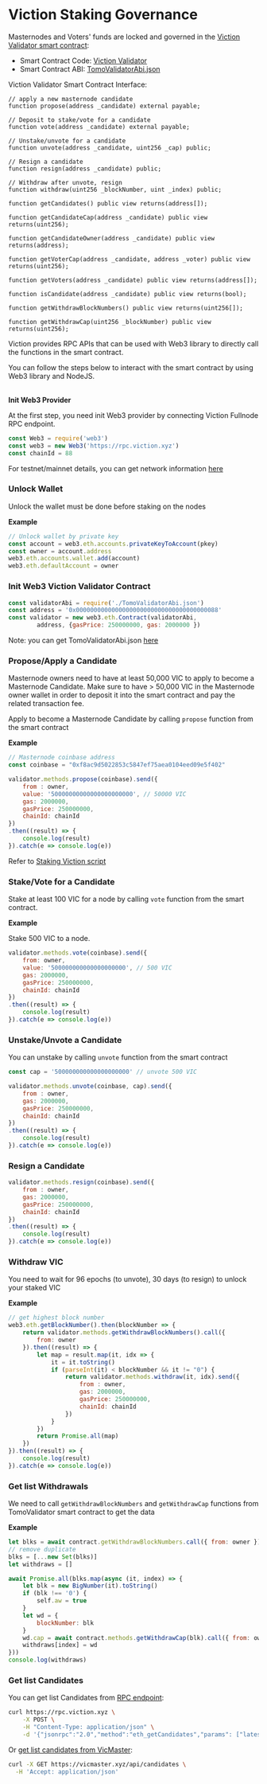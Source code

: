 # Viction Staking Governance

Masternodes and Voters' funds are locked and governed in the [Viction Validator smart contract](https://vicscan.xyz/address/0x0000000000000000000000000000000000000088):

* Smart Contract Code: [Viction Validator](https://github.com/BuildOnViction/tomomaster/blob/master/contracts/TomoValidator.sol)
* Smart Contract ABI: [TomoValidatorAbi.json](https://raw.githubusercontent.com/Viction/tomomaster/master/abis/TomoValidatorAbi.json)

Viction Validator Smart Contract Interface:

```solidity
// apply a new masternode candidate
function propose(address _candidate) external payable;

// Deposit to stake/vote for a candidate
function vote(address _candidate) external payable;

// Unstake/unvote for a candidate
function unvote(address _candidate, uint256 _cap) public;

// Resign a candidate
function resign(address _candidate) public;

// Withdraw after unvote, resign
function withdraw(uint256 _blockNumber, uint _index) public;

function getCandidates() public view returns(address[]);

function getCandidateCap(address _candidate) public view returns(uint256);

function getCandidateOwner(address _candidate) public view returns(address);

function getVoterCap(address _candidate, address _voter) public view returns(uint256);

function getVoters(address _candidate) public view returns(address[]);

function isCandidate(address _candidate) public view returns(bool);

function getWithdrawBlockNumbers() public view returns(uint256[]);

function getWithdrawCap(uint256 _blockNumber) public view returns(uint256);
```

Viction provides RPC APIs that can be used with Web3 library to directly call the functions in the smart contract.

You can follow the steps below to interact with the smart contract by using Web3 library and NodeJS.

\
**Init Web3 Provider**

At the first step, you need init Web3 provider by connecting Viction Fullnode RPC endpoint.

```javascript
const Web3 = require('web3')
const web3 = new Web3('https://rpc.viction.xyz')
const chainId = 88
```

For testnet/mainnet details, you can get network information [here](https://github.com/hieuvq98/gitbook/blob/main/developer-guide/working-with-Viction/README.md)

### Unlock Wallet <a href="#unlock-wallet" id="unlock-wallet"></a>

Unlock the wallet must be done before staking on the nodes

**Example**

```javascript
// Unlock wallet by private key
const account = web3.eth.accounts.privateKeyToAccount(pkey)
const owner = account.address
web3.eth.accounts.wallet.add(account)
web3.eth.defaultAccount = owner
```

### Init Web3 Viction Validator Contract <a href="#init-web3-viction-validator-contract" id="init-web3-viction-validator-contract"></a>

```javascript
const validatorAbi = require('./TomoValidatorAbi.json')
const address = '0x0000000000000000000000000000000000000088'
const validator = new web3.eth.Contract(validatorAbi,
        address, {gasPrice: 250000000, gas: 2000000 })
```

Note: you can get TomoValidatorAbi.json [here](https://raw.githubusercontent.com/Viction/tomomaster/master/abis/TomoValidatorAbi.json)

### Propose/Apply a Candidate <a href="#proposeapply-a-candidate" id="proposeapply-a-candidate"></a>

Masternode owners need to have at least 50,000 VIC to apply to become a Masternode Candidate. Make sure to have > 50,000 VIC in the Masternode owner wallet in order to deposit it into the smart contract and pay the related transaction fee.

Apply to become a Masternode Candidate by calling `propose` function from the smart contract

**Example**

```javascript
// Masternode coinbase address
const coinbase = "0xf8ac9d5022853c5847ef75aea0104eed09e5f402"

validator.methods.propose(coinbase).send({
    from : owner,
    value: '50000000000000000000000', // 50000 VIC
    gas: 2000000,
    gasPrice: 250000000,
    chainId: chainId
})
.then((result) => {
    console.log(result)
}).catch(e => console.log(e))
```

Refer to [Staking Viction script](https://gist.github.com/thanhson1085/7a6471ea0d6c0d6321a0454789d6266c)

### Stake/Vote for a Candidate <a href="#stakevote-a-candidate" id="stakevote-a-candidate"></a>

Stake at least 100 VIC for a node by calling `vote` function from the smart contract.

**Example**

Stake 500 VIC to a node.

```javascript
validator.methods.vote(coinbase).send({
    from: owner,
    value: '500000000000000000000', // 500 VIC
    gas: 2000000,
    gasPrice: 250000000,
    chainId: chainId
})
.then((result) => {
    console.log(result)
}).catch(e => console.log(e))
```

### Unstake/Unvote a Candidate <a href="#unstakeunvote-a-candidate" id="unstakeunvote-a-candidate"></a>

You can unstake by calling `unvote` function from the smart contract

```javascript
const cap = '500000000000000000000' // unvote 500 VIC

validator.methods.unvote(coinbase, cap).send({
    from : owner,
    gas: 2000000,
    gasPrice: 250000000,
    chainId: chainId
})
.then((result) => {
    console.log(result)
}).catch(e => console.log(e))
```

### Resign a Candidate <a href="#resign-a-candidate" id="resign-a-candidate"></a>

```javascript
validator.methods.resign(coinbase).send({
    from : owner,
    gas: 2000000,
    gasPrice: 250000000,
    chainId: chainId
})
.then((result) => {
    console.log(result)
}).catch(e => console.log(e))
```

### Withdraw VIC <a href="#withdraw-tomo" id="withdraw-tomo"></a>

You need to wait for 96 epochs (to unvote), 30 days (to resign) to unlock your staked VIC

**Example**

```javascript
// get highest block number
web3.eth.getBlockNumber().then(blockNumber => {
    return validator.methods.getWithdrawBlockNumbers().call({
        from: owner
    }).then((result) => {
        let map = result.map(it, idx => {
            it = it.toString()
            if (parseInt(it) < blockNumber && it != "0") {
                return validator.methods.withdraw(it, idx).send({
                    from : owner,
                    gas: 2000000,
                    gasPrice: 250000000,
                    chainId: chainId
                })
            }
        })
        return Promise.all(map)
    })
}).then((result) => {
    console.log(result)
}).catch(e => console.log(e))
```

### Get list Withdrawals <a href="#get-list-withdrawals" id="get-list-withdrawals"></a>

We need to call `getWithdrawBlockNumbers` and `getWithdrawCap` functions from TomoValidator smart contract to get the data

**Example**

```javascript
let blks = await contract.getWithdrawBlockNumbers.call({ from: owner })
// remove duplicate
blks = [...new Set(blks)]
let withdraws = []

await Promise.all(blks.map(async (it, index) => {
    let blk = new BigNumber(it).toString()
    if (blk !== '0') {
        self.aw = true
    }
    let wd = {
        blockNumber: blk
    }
    wd.cap = await contract.methods.getWithdrawCap(blk).call({ from: owner })
    withdraws[index] = wd
}))
console.log(withdraws)
```

### Get list Candidates <a href="#get-list-candidates" id="get-list-candidates"></a>

You can get list Candidates from [RPC endpoint](https://apidocs.tomochain.com/?shell#eth\_getcandidates):

```bash
curl https://rpc.viction.xyz \
    -X POST \
    -H "Content-Type: application/json" \
    -d '{"jsonrpc":"2.0","method":"eth_getCandidates","params": ["latest"],"id":1}'
```

Or [get list candidates from VicMaster](https://apidocs.tomochain.com/?shell#tomomaster-apis-candidates):

```bash
curl -X GET https://vicmaster.xyz/api/candidates \
  -H 'Accept: application/json'
```
